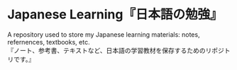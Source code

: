 # Japanese Learning『日本語の勉強』
A repository used to store my Japanese learning materials: notes, refernences, textbooks, etc.\
『ノート、参考書、テキストなど、日本語の学習教材を保存するためのリポジトリです。』
